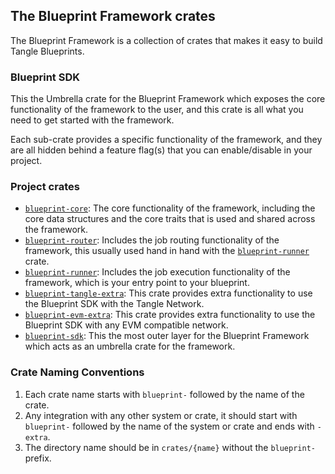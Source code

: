 ## The Blueprint Framework crates

The Blueprint Framework is a collection of crates that makes it easy to build Tangle Blueprints.

### Blueprint SDK

This the Umbrella crate for the Blueprint Framework which exposes the core functionality of the framework to the user, and this crate is all what you need to get started with the framework.

Each sub-crate provides a specific functionality of the framework, and they are all hidden behind a feature flag(s) that you can enable/disable in your project.

### Project crates

- [`blueprint-core`](./core): The core functionality of the framework, including the core data structures and the core traits that is used and shared across the framework.
- [`blueprint-router`](./router): Includes the job routing functionality of the framework, this usually used hand in hand with the [`blueprint-runner`](./runner) crate.
- [`blueprint-runner`](./runner): Includes the job execution functionality of the framework, which is your entry point to your blueprint.
- [`blueprint-tangle-extra`](./tangle-extra): This crate provides extra functionality to use the Blueprint SDK with the Tangle Network.
- [`blueprint-evm-extra`](./evm-extra): This crate provides extra functionality to use the Blueprint SDK with any EVM compatible network.
- [`blueprint-sdk`](./sdk): This the most outer layer for the Blueprint Framework which acts as an umbrella crate for the framework.


### Crate Naming Conventions

1. Each crate name starts with `blueprint-` followed by the name of the crate.
2. Any integration with any other system or crate, it should start with `blueprint-` followed by the name of the system or crate and ends with `-extra`.
3. The directory name should be in `crates/{name}` without the `blueprint-` prefix.
